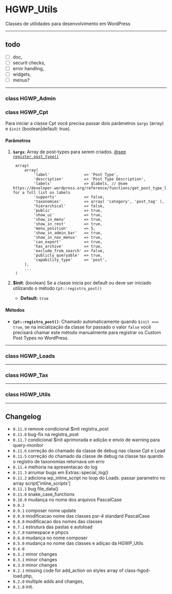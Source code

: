 # HGWP_Utils

Classes de utilidades para desenvolvimento em WordPress

***
## todo

- [ ] doc,
- [ ] securit checks,
- [ ] error handling,
- [ ] widgets,
- [ ] menus?

***

### class HGWP_Admin

### class HGWP_Cpt

Para iniciar a classe Cpt você precisa passar dois parâmetros `$args` (array) e `$init` (boolean|default: true).

#### Parâmetros

1. __`$args`__:
   Array de post-types para serem criados. [@see `register_post_type()`](https://developer.wordpress.org/reference/functions/register_post_type/)

        array(
            array(
                'label'               => 'Post Type',
                'description'         => 'Post Type Description',
                'labels'              => $labels, // @see https://developer.wordpress.org/reference/functions/get_post_type_labels/ for a full list os labels
                'supports'            => false,
                'taxonomies'          => array( 'category', 'post_tag' ),
                'hierarchical'        => false,
                'public'              => true,
                'show_ui'             => true,
                'show_in_menu'        => true,
                'show_in_rest'        => true,
                'menu_position'       => 5,
                'show_in_admin_bar'   => true,
                'show_in_nav_menus'   => true,
                'can_export'          => true,
                'has_archive'         => true,
                'exclude_from_search' => false,
                'publicly_queryable'  => true,
                'capability_type'     => 'post',
            ),
            ...
        )

2. __$init__: (boolean) Se a classe inicia por default ou deve ser iniciado utilizando o método `Cpt::registra_post()`
    
    - __Default:__ `true`







#### Métodos

- __`Cpt::registra_post()`__: Chamado automaticamente quando `$init === true`, se na inicialização da classe for passado o valor `false` você precisará chamar este método manualmente para registrar os Custom Post Types no WordPress.
***
### class HGWP_Loads

***
### class HGWP_Tax

***
### class HGWP_Utils

***
## Changelog
- `0.11.9` remove condicional $init registra_post
- `0.11.8` bug-fix na registra_post
- `0.11.7` condicional $init aprimorada e adição e envio de warning para query-monitor
- `0.11.6` correção do chamado da classe de debug nas classe Cpt e Load
- `0.11.5` correção do chamado da classe de debug na classe tax quando o registro de taxonomias retornava um erro
- `0.11.4` melhoria na apresentacao do log
- `0.11.3` arrumar bugs em Extras::special_log()
- `0.11.2` adiciona wp_inline_script no loop do Loads. passar parametro no array script['inline_scripts']
- `0.11.1` bug file_data()
- `0.11.0` snake_case_functions
- `0.10.0` mudança no nome dos arquivos PascalCase 
- `0.9.2`
- `0.9.1` composer nome update
- `0.9.0` modificacao nome das classes psr-4 standard PascalCase
- `0.8.0` modificacao dos nomes das classes
- `0.7.1` estrutura das pastas e autoload
- `0.7.0` namespace e phpcs
- `0.6.0` mudança no nome composer
- `0.5.0` mudança no nome das classes e adiçao da HGWP_Utils
- `0.4.0` 
- `0.3.2` minor changes
- `0.3.1` minor changes
- `0.3.0` minor changes
- `0.2.1` missing code for add_action on styles array of class-hgod-load.php,
- `0.2.0` multiple adds and changes,
- `0.1.0` init.

